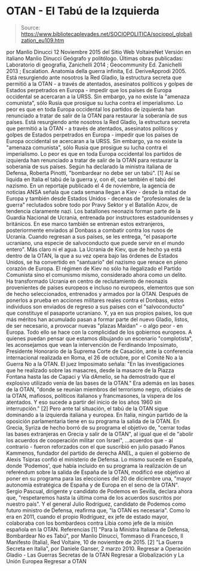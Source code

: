 # OTAN - El Tabú de la Izquierda

> Source: https://www.bibliotecapleyades.net/SOCIOPOLITICA/sociopol_globalization_eu109.htm

por Manlio Dinucci 12 Noviembre 2015
del Sitio Web VoltaireNet
Versión en italiano
Manlio Dinucci Geógrafo y politólogo.
Últimas obras publicadas: Laboratorio di geografia, Zanichelli 2014 ; Geocommunity Ed. Zanichelli 2013 ; Escalation. Anatomia della guerra infinita, Ed. DeriveApprodi 2005.
Está resurgiendo ante nosotros la Red Gladio, la estructura secreta que permitió a la OTAN - a través de atentados, asesinatos políticos y golpes de Estados perpetrados en Europa - impedir que los países de Europa occidental se acercaran a la URSS. Sin embargo, ya no existe la "amenaza comunista", sólo Rusia que prosigue su lucha contra el imperialismo. Lo peor es que en toda Europa occidental los partidos de izquierda han renunciado a tratar de salir de la OTAN para restaurar la soberanía de sus países.
Está resurgiendo ante nosotros la Red Gladio, la estructura secreta que permitió a la OTAN - a través de atentados, asesinatos políticos y golpes de Estados perpetrados en Europa - impedir que los países de Europa occidental se acercaran a la URSS.
Sin embargo, ya no existe la "amenaza comunista", sólo Rusia que prosigue su lucha contra el imperialismo.
Lo peor es que en toda Europa occidental los partidos de izquierda han renunciado a tratar de salir de la OTAN para restaurar la soberanía de sus países.
Según ha declarado la ministra italiana de Defensa, Roberta Pinotti,
"bombardear no debe ser un tabú". [1]
Así se liquida en Italia el tabú de la guerra y, con él, cae también el tabú del nazismo. En un reportaje publicado el 4 de noviembre, la agencia de noticias ANSA señala que cada semana llegan a Kiev - desde la mitad de Europa y también desde Estados Unidos - decenas de "profesionales de la guerra" reclutados sobre todo por Pravy Sektor y el Batallón Azov, de tendencia claramente nazi.
Los batallones neonazis forman parte de la Guardia Nacional de Ucrania, entrenada por instructores estadounidenses y británicos. En ese marco también se entrenan estos extranjeros, posteriormente enviados al Donbass a combatir contra los rusos de Ucrania.
Cuando regresan a sus países, se les entrega,
"el pasaporte ucraniano, una especie de salvoconducto que puede servir en el mundo entero".
Más claro ni el agua. La Ucrania de Kiev, que de hecho ya está dentro de la OTAN, la que a su vez opera bajo las órdenes de Estados Unidos, se ha convertido en "santuario" del nazismo que renace en pleno corazón de Europa.
El régimen de Kiev no sólo ha ilegalizado el Partido Comunista sino el comunismo mismo, considerado ahora como un delito.
Ha transformado Ucrania en centro de reclutamiento de neonazis provenientes de países europeos e incluso no europeos, elementos que son de hecho seleccionados, entrenados y armados por la OTAN.
Después de ponerlos a prueba en acciones militares reales contra el Donbass, estos individuos son enviados de regreso a sus países con el "salvoconducto" que constituye el pasaporte ucraniano.
Y, ya en sus propios países, los que más méritos han acumulado pasan a formar parte del nuevo Gladio, listos, de ser necesario, a provocar nuevas "plazas Maidan" - o algo peor - en Europa.
Todo ello se hace con la complicidad de los gobiernos europeos.
A quienes puedan pensar que estamos dibujando un escenario "complotista", les aconsejamos que vean la intervención de Ferdinando Imposimato, Presidente Honorario de la Suprema Corte de Casación, ante la conferencia internacional realizada en Roma, el 26 de octubre, por el Comité No a la Guerra No a la OTAN.
El juez Imposimato señala:
"En las investigaciones que he realizado sobre las masacres, desde la masacre de la Piazza Fontana hasta las de Capaci y Via dAmelio, se ha demostrado que el explosivo utilizado venía de las bases de la OTAN."
Era además en las bases de la OTAN,
"donde se reunían miembros del terrorismo negro, oficiales de la OTAN, mafiosos, políticos italianos y francmasones, la víspera de los atentados. Y eso sucede a partir del inicio de los años 1960 sin interrupción." [2]
Pero ante tal situación, el tabú de la OTAN sigue dominando a la izquierda italiana y europea. En Italia, ningún partido de la oposición parlamentaria tiene en su programa la salida de la OTAN. En Grecia, Syriza de hecho borró de su programa el objetivo de,
"cerrar todas las bases extranjeras en Grecia y salir de la OTAN", al igual que el de "abolir los acuerdos de cooperación militar con Israel",
...acuerdos que - al contrario - fueron reforzados con el que suscribió en julio pasado Panos Kammenos, fundador del partido de derecha ANEL, a quien el gobierno de Alexis Tsipras confió el ministerio de Defensa. Lo mismo sucede en España, donde 'Podemos', que había incluido en su programa la realización de un referéndum sobre la salida de España de la OTAN, modificó ese objetivo al poner en su programa para las elecciones del 20 de diciembre una,
"mayor autonomía estratégica de España y de Europa en el seno de la OTAN".
Sergio Pascual, dirigente y candidato de Podemos en Sevilla, declara ahora que,
"respetaremos hasta la última coma de los acuerdos suscritos por nuestro país".
Y el general Julio Rodríguez, candidato de Podemos como futuro ministro de Defensa, reafirma que,
"la OTAN es necesaria".
Como lo era en 2011, cuando el propio Rodríguez, ex jefe de estado mayor, colaboraba con los bombardeos contra Libia como jefe de la misión española en la OTAN.
Referencias
[1] "Para la Ministra Italiana de Defensa, Bombardear No es Tabú", por Manlio Dinucci, Tommaso di Francesco, Il Manifesto (Italia), Red Voltaire, 10 de noviembre de 2015. [2] "La Guerra Secreta en Italia", por Daniele Ganser, 2 marzo 2010.
Regresar a Operación Gladio - Las Guerras Secretas de la OTAN
Regresar a Globalización y La Unión Europea
Regresar a OTAN
